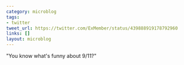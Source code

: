 ```yaml
---
category: microblog
tags:
- twitter
tweet_url: https://twitter.com/ExMember/status/439888919178792960
links: []
layout: microblog
---
```

"You know what's funny about 9/11?"
